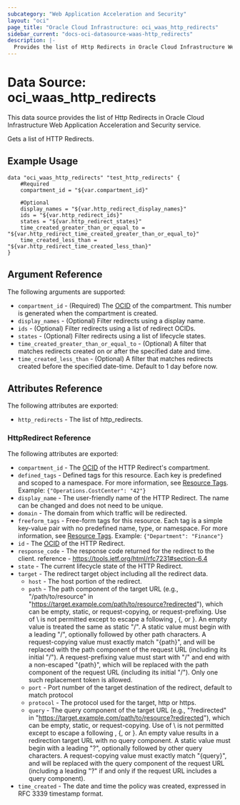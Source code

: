 ```yaml
---
subcategory: "Web Application Acceleration and Security"
layout: "oci"
page_title: "Oracle Cloud Infrastructure: oci_waas_http_redirects"
sidebar_current: "docs-oci-datasource-waas-http_redirects"
description: |-
  Provides the list of Http Redirects in Oracle Cloud Infrastructure Web Application Acceleration and Security service
---
```


# Data Source: oci_waas_http_redirects
This data source provides the list of Http Redirects in Oracle Cloud Infrastructure Web Application Acceleration and Security service.

Gets a list of HTTP Redirects.

## Example Usage

```hcl
data "oci_waas_http_redirects" "test_http_redirects" {
	#Required
	compartment_id = "${var.compartment_id}"

	#Optional
	display_names = "${var.http_redirect_display_names}"
	ids = "${var.http_redirect_ids}"
	states = "${var.http_redirect_states}"
	time_created_greater_than_or_equal_to = "${var.http_redirect_time_created_greater_than_or_equal_to}"
	time_created_less_than = "${var.http_redirect_time_created_less_than}"
}
```

## Argument Reference

The following arguments are supported:

* `compartment_id` - (Required) The [OCID](https://docs.cloud.oracle.com/iaas/Content/General/Concepts/identifiers.htm) of the compartment. This number is generated when the compartment is created.
* `display_names` - (Optional) Filter redirects using a display name.
* `ids` - (Optional) Filter redirects using a list of redirect OCIDs.
* `states` - (Optional) Filter redirects using a list of lifecycle states.
* `time_created_greater_than_or_equal_to` - (Optional) A filter that matches redirects created on or after the specified date and time.
* `time_created_less_than` - (Optional) A filter that matches redirects created before the specified date-time. Default to 1 day before now.


## Attributes Reference

The following attributes are exported:

* `http_redirects` - The list of http_redirects.

### HttpRedirect Reference

The following attributes are exported:

* `compartment_id` - The [OCID](https://docs.cloud.oracle.com/iaas/Content/General/Concepts/identifiers.htm) of the HTTP Redirect's compartment.
* `defined_tags` - Defined tags for this resource. Each key is predefined and scoped to a namespace. For more information, see [Resource Tags](https://docs.cloud.oracle.com/iaas/Content/General/Concepts/resourcetags.htm).  Example: `{"Operations.CostCenter": "42"}` 
* `display_name` - The user-friendly name of the HTTP Redirect. The name can be changed and does not need to be unique.
* `domain` - The domain from which traffic will be redirected.
* `freeform_tags` - Free-form tags for this resource. Each tag is a simple key-value pair with no predefined name, type, or namespace. For more information, see [Resource Tags](https://docs.cloud.oracle.com/iaas/Content/General/Concepts/resourcetags.htm).  Example: `{"Department": "Finance"}` 
* `id` - The [OCID](https://docs.cloud.oracle.com/iaas/Content/General/Concepts/identifiers.htm) of the HTTP Redirect.
* `response_code` - The response code returned for the redirect to the client. reference - https://tools.ietf.org/html/rfc7231#section-6.4
* `state` - The current lifecycle state of the HTTP Redirect.
* `target` - The redirect target object including all the redirect data.
	* `host` - The host portion of the redirect.
	* `path` - The path component of the target URL (e.g., "/path/to/resource" in  "https://target.example.com/path/to/resource?redirected"), which can be empty, static, or request-copying, or request-prefixing. Use of \ is not permitted except to escape a following \, {, or }. An empty value is treated the same as static "/". A static value must begin with a leading "/", optionally followed by other path characters. A request-copying value must exactly match "{path}", and will be replaced with the path component  of the request URL (including its initial "/"). A request-prefixing value must start with "/" and end with a non-escaped "{path}",  which will be replaced with the path component of the request URL (including its initial "/"). Only one such replacement token is allowed.
	* `port` - Port number of the target destination of the redirect, default to match protocol
	* `protocol` - The protocol used for the target, http or https.
	* `query` - The query component of the target URL (e.g., "?redirected" in "https://target.example.com/path/to/resource?redirected"),  which can be empty, static, or request-copying. Use of \ is not permitted except to escape a following \, {, or }. An empty value results in a redirection target URL with no query component. A static value must begin with a leading "?", optionally followed by other query characters. A request-copying value must exactly match "{query}", and will be replaced with the  query component of the request URL (including a leading "?" if and only if the request  URL includes a query component).
* `time_created` - The date and time the policy was created, expressed in RFC 3339 timestamp format.

